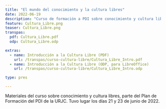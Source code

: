 ```yaml
---
title: "El mundo del conocimiento y la cultura libres"
date: 2022-06-19
description: "Curso de formación a PDI sobre conocimiento y cultura libres."
feature: Cultura_Libre.png
teaser: Cultura_Libre.png
transpas:
  pdf: Cultura_Libre.pdf
  odp: Cultura_Libre.odp

extras:
  - name: Introducción a la Cultura Libre (PDF)
    url: /transpas/curso-cultura-libre/Cultura_Libre_Intro.pdf
  - name: Introducción a la Cultura Libre (ODP, para LibreOffice)
    url: /transpas/curso-cultura-libre/Cultura_Libre_Intro.odp

type: pres

---
```


Materiales del curso sobre conocimiento y cultura libres, parte del Plan de Formación del PDI de la URJC. Tuvo lugar los días 21 y 23 de junio de 2022.
